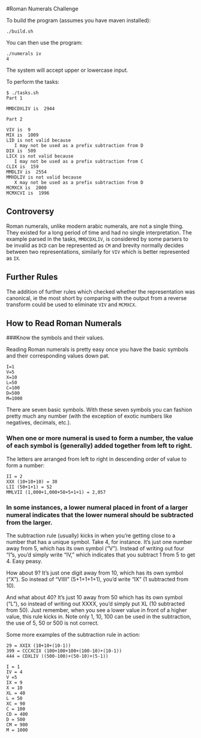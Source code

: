 #Roman Numerals Challenge

To build the program (assumes you have maven installed): 

    ./build.sh

You can then use the program: 

    ./numerals iv
    4

The system will accept upper or lowercase input.

To perform the tasks: 

    $ ./tasks.sh 
    Part 1
    
    MMDCDXLIV is  2944
    
    Part 2
    
    VIV is  9
    MIX is  1009
    LID is not valid because
       I may not be used as a prefix subtraction from D
    DIX is  509
    LICX is not valid because
       I may not be used as a prefix subtraction from C
    CLIX is  159
    MMDLIV is  2554
    MMXDLIV is not valid because
       X may not be used as a prefix subtraction from D
    MCMXCX is  2000
    MCMXCVI is  1996

 
## Controversy 
 
Roman numerals, unlike modern arabic numerals, are not a single thing. 
They existed for a long period of time and had no single interpretation. 
The example parsed in the tasks, `MMDCDXLIV`, is considered by some parsers 
to be invalid as `DCD` can be represented as `CM` and brevity normally decides 
between two representations, similarly for `VIV` which is better represented as `IX`. 

## Further Rules

The addition of further rules which checked whether the representation was canonical, 
ie the most short by comparing with the output from a reverse transform could be used 
to eliminate `VIV` and `MCMXCX`.
 
## How to Read Roman Numerals
###Know the symbols and their values.

Reading Roman numerals is pretty easy once you have the basic symbols and 
their corresponding values down pat.

    I=1
    V=5
    X=10
    L=50
    C=100
    D=500
    M=1000

There are seven basic symbols. With these seven symbols you can fashion pretty 
much any number (with the exception of exotic numbers like negatives, decimals, etc.).

### When one or more numeral is used to form a number, the value of each symbol is (generally) added together from left to right.

The letters are arranged from left to right in descending order of value to form a number:

    II = 2
    XXX (10+10+10) = 30
    LII (50+1+1) = 52
    MMLVII (1,000+1,000+50+5+1+1) = 2,057


### In some instances, a lower numeral placed in front of a larger numeral indicates that the lower numeral should be subtracted from the larger.

The subtraction rule (usually) kicks in when you’re getting close to a number that has 
a unique symbol. 
Take 4, for instance. It’s just one number away from 5, which has its own symbol (“V”). 
Instead of writing out four “I”s, you’d simply write “IV,” which indicates that 
you subtract 1 from 5 to get 4. Easy peasy.

How about 9? It’s just one digit away from 10, which has its own symbol (“X”). 
So instead of “VIIII” (5+1+1+1+1), you’d write “IX” (1 subtracted from 10).

And what about 40? It’s just 10 away from 50 which has its own symbol (“L”), 
so instead of writing out XXXX, you’d simply put XL (10 subtracted from 50). 
Just remember, when you see a lower value in front of a higher value, this rule kicks in. 
Note only 1, 10, 100 can be used in the subtraction, the use of 5, 50 or 500 is not correct.

Some more examples of the subtraction rule in action:

    29 = XXIX (10+10+(10-1))
    399 = CCCXCIX (100+100+100+(100-10)+(10-1))
    444 = CDXLIV ((500-100)+(50-10)+(5-1))

    I = 1
    IV = 4
    V =5
    IX = 9
    X = 10
    XL = 40
    L = 50
    XC = 90
    C = 100
    CD = 400
    D = 500
    CM = 900
    M = 1000
 
 
 

